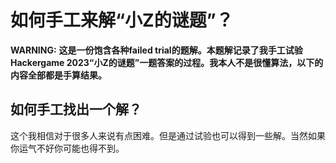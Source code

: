 # 如何手工来解“小Z的谜题”？ #

**WARNING:**
**这是一份饱含各种failed trial的题解。本题解记录了我手工试验Hackergame 2023“小Z的谜题”一题答案的过程。我本人不是很懂算法，以下的内容全部都是手算结果。**
## 如何手工找出一个解？ ##
这个我相信对于很多人来说有点困难。但是通过试验也可以得到一些解。当然如果你运气不好你可能也得不到。
